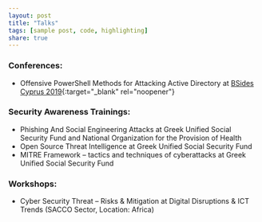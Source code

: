 ```yaml
---
layout: post
title: "Talks"
tags: [sample post, code, highlighting]
share: true
---
```


### Conferences:
* Offensive PowerShell Methods for Attacking Active Directory at [BSides Cyprus 2019](https://bsidescyprus.com/){:target="_blank" rel="noopener"}

### Security Awareness Trainings:
* Phishing And Social Engineering Attacks at Greek Unified Social Security Fund and National Organization
for the Provision of Health
* Open Source Threat Intelligence at Greek Unified Social Security Fund
* MITRE Framework – tactics and techniques of cyberattacks at Greek Unified Social Security Fund

### Workshops:
* Cyber Security Threat – Risks & Mitigation at Digital Disruptions & ICT Trends (SACCO Sector, Location: Africa) 
